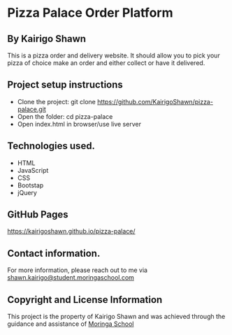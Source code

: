 # Pizza Palace Order Platform

## By Kairigo Shawn

This is a pizza order and delivery website.
It should allow you to pick your pizza of choice make an order and either collect or have it delivered.

## Project setup instructions

- Clone the project: git clone https://github.com/KairigoShawn/pizza-palace.git
- Open the folder: cd pizza-palace
- Open index.html in browser/use live server

## Technologies used.

- HTML
- JavaScript
- CSS
- Bootstap
- jQuery

## GitHub Pages

https://kairigoshawn.github.io/pizza-palace/

## Contact information.

For more information, please reach out to me via shawn.kairigo@student.moringaschool.com

## Copyright and License Information

This project is the property of Kairigo Shawn and was achieved through the guidance and assistance of [Moringa School](https://moringaschool.com/)
